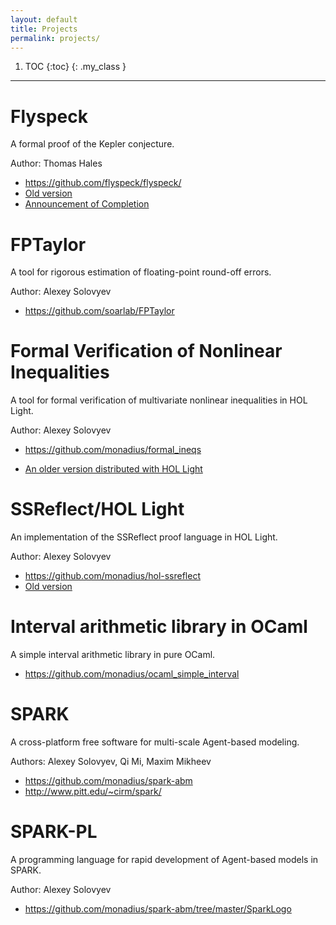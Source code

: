 ```yaml
---
layout: default
title: Projects
permalink: projects/
---
```

1. TOC 
{:toc}
{: .my_class }

* * *

# Flyspeck

A formal proof of the Kepler conjecture.

Author: Thomas Hales

- <https://github.com/flyspeck/flyspeck/>
- [Old version](https://code.google.com/archive/p/flyspeck/)
- [Announcement of Completion](https://code.google.com/archive/p/flyspeck/wikis/AnnouncingCompletion.wiki)

# FPTaylor

A tool for rigorous estimation of floating-point round-off errors.

Author: Alexey Solovyev

- <https://github.com/soarlab/FPTaylor>

# Formal Verification of Nonlinear Inequalities

A tool for formal verification of multivariate nonlinear inequalities in HOL Light.

Author: Alexey Solovyev

- <https://github.com/monadius/formal_ineqs>

- [An older version distributed with HOL Light](https://github.com/jrh13/hol-light/tree/master/Formal_ineqs)

# SSReflect/HOL Light

An implementation of the SSReflect proof language in HOL Light.

Author: Alexey Solovyev

- <https://github.com/monadius/hol-ssreflect>
- [Old version](https://code.google.com/archive/p/flyspeck/downloads)

# Interval arithmetic library in OCaml

A simple interval arithmetic library in pure OCaml.

- <https://github.com/monadius/ocaml_simple_interval>

# SPARK

A cross-platform free software for multi-scale Agent-based modeling.

Authors: Alexey Solovyev, Qi Mi, Maxim Mikheev

- <https://github.com/monadius/spark-abm>
- <http://www.pitt.edu/~cirm/spark/>

# SPARK-PL

A programming language for rapid development of Agent-based models in SPARK.

Author: Alexey Solovyev

- <https://github.com/monadius/spark-abm/tree/master/SparkLogo>
